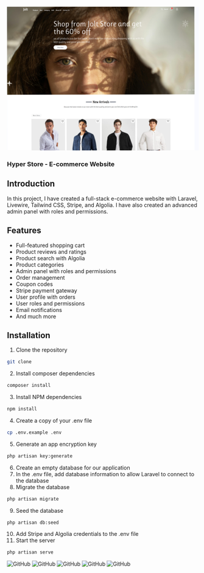 <img src="./readme/prev.png" 
/>

### Hyper Store - E-commerce Website


## Introduction
In this project, I have created a full-stack e-commerce website with Laravel, Livewire, Tailwind CSS, Stripe, and Algolia. I have also created an advanced admin panel with roles and permissions.

## Features
- Full-featured shopping cart
- Product reviews and ratings
- Product search with Algolia
- Product categories
- Admin panel with roles and permissions
- Order management
- Coupon codes
- Stripe payment gateway
- User profile with orders
- User roles and permissions
- Email notifications
- And much more

## Installation
1. Clone the repository
```bash
git clone
```
2. Install composer dependencies
```bash
composer install
```
3. Install NPM dependencies
```bash
npm install
```
4. Create a copy of your .env file
```bash
cp .env.example .env
```
5. Generate an app encryption key
```bash
php artisan key:generate
```
6. Create an empty database for our application
7. In the .env file, add database information to allow Laravel to connect to the database
8. Migrate the database
```bash
php artisan migrate
```
9. Seed the database
```bash
php artisan db:seed
```
10. Add Stripe and Algolia credentials to the .env file
11. Start the server
```bash
php artisan serve
```
![GitHub](https://img.shields.io/github/license/naereen/StrapDown.js.svg)
![GitHub](https://img.shields.io/badge/Stack-Laravel-blue)
![GitHub](https://img.shields.io/badge/Stack-Livewire-blue)
![GitHub](https://img.shields.io/badge/Stack-TailwindCSS-blue)
![GitHub](https://img.shields.io/badge/Stack-Stripe-blue)


